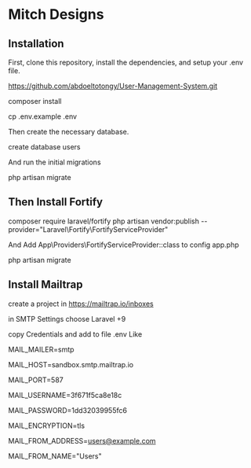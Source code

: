 # Mitch Designs

## Installation

First, clone this repository, install the dependencies, and setup your .env file.


https://github.com/abdoeltotongy/User-Management-System.git

composer install

cp .env.example .env


 

Then create the necessary database.

create database users




And run the initial migrations  

php artisan migrate


 

## Then Install Fortify


composer require laravel/fortify
php artisan vendor:publish --provider="Laravel\Fortify\FortifyServiceProvider"

And Add  App\Providers\FortifyServiceProvider::class
to config app.php

php artisan migrate


 
## Install Mailtrap

create a project in https://mailtrap.io/inboxes

in SMTP Settings choose Laravel +9 

copy Credentials and add to file .env Like  


MAIL_MAILER=smtp

MAIL_HOST=sandbox.smtp.mailtrap.io

MAIL_PORT=587

MAIL_USERNAME=3f671f5ca8e18c

MAIL_PASSWORD=1dd32039955fc6

MAIL_ENCRYPTION=tls

MAIL_FROM_ADDRESS=users@example.com

MAIL_FROM_NAME="Users"
